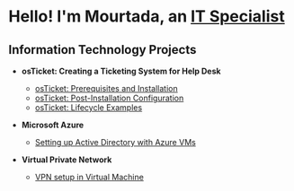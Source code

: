 <h1>Hello! I'm Mourtada, an <a href="https://www.linkedin.com/in/mourtada-mbaye-724085272/">IT Specialist</a></h1>
<h2>Information Technology Projects</h2>
<ul>
  <li><strong>osTicket: Creating a Ticketing System for Help Desk</strong></li>
  <ul>
    <li><a href="https://github.com/mmbaye2000/Help-Desk-Ticketing-System-Creation">osTicket: Prerequisites and Installation</a></li>
    <li><a href="https://github.com/mmbaye2000/install-configuration">osTicket: Post-Installation Configuration</a></li>
    <li><a href="https://github.com/mmbaye2000/ticket-use-cases">osTicket: Lifecycle Examples</a></li>
  </ul>
</ul>

<ul>
  <li><strong>Microsoft Azure</strong></li>
  <ul>
    <li><a href="https://github.com/mmbaye2000/Local-Active-Directory-Setup">Setting up Active Directory with Azure VMs</a></li>
  </ul>
</ul>

<ul>
  <li><strong>Virtual Private Network</strong></li>
  <ul>
    <li><a href="https://github.com/mmbaye2000/vpn-setup">VPN setup in Virtual Machine</a></li>
  </ul>
</ul>
